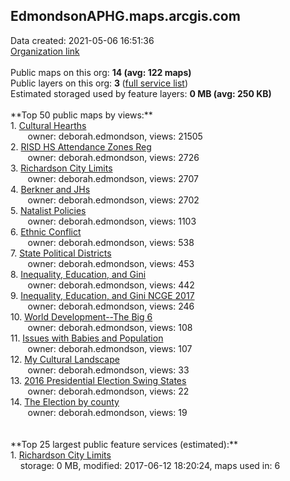 <h2>EdmondsonAPHG.maps.arcgis.com</h2> Data created: 2021-05-06 16:51:36 <br /><a target='new' href='https://EdmondsonAPHG.maps.arcgis.com'>Organization link</a><br /><br />Public maps on this org: <b>14 (avg: 122 maps)</b><br />Public layers on this org: <b>3 </b>(<a target='new' href='https://services.arcgis.com/EvzKoNMBR4Wutkbp/ArcGIS/rest/services'>full service list</a>)<br />Estimated storaged used by feature layers: <b>0 MB (avg: 250 KB)</b><br /><br />**Top 50 public maps by views:**<br />  1. <a target='new' href='https://www.arcgis.com/home/item.html?id=aa3cfecc51004afda55e231cce3db419'>Cultural Hearths</a> <br />  &nbsp;&nbsp;&nbsp;&nbsp; &nbsp;&nbsp;owner: deborah.edmondson, views: 21505<br />  2. <a target='new' href='https://www.arcgis.com/home/item.html?id=0e734e9955e245af9aa13d24d0533e1a'>RISD HS Attendance Zones Reg</a> <br />  &nbsp;&nbsp;&nbsp;&nbsp; &nbsp;&nbsp;owner: deborah.edmondson, views: 2726<br />  3. <a target='new' href='https://www.arcgis.com/home/item.html?id=54314d889a894a3dbaf3938628f68ecb'>Richardson City Limits</a> <br />  &nbsp;&nbsp;&nbsp;&nbsp; &nbsp;&nbsp;owner: deborah.edmondson, views: 2707<br />  4. <a target='new' href='https://www.arcgis.com/home/item.html?id=5527c455f32d47dcb42d92eceb990451'>Berkner and JHs</a> <br />  &nbsp;&nbsp;&nbsp;&nbsp; &nbsp;&nbsp;owner: deborah.edmondson, views: 2702<br />  5. <a target='new' href='https://www.arcgis.com/home/item.html?id=4347ab23dce844e681a2603fb74f8602'>Natalist Policies</a> <br />  &nbsp;&nbsp;&nbsp;&nbsp; &nbsp;&nbsp;owner: deborah.edmondson, views: 1103<br />  6. <a target='new' href='https://www.arcgis.com/home/item.html?id=749597ae36e34e30804e229e516e3bc2'>Ethnic Conflict</a> <br />  &nbsp;&nbsp;&nbsp;&nbsp; &nbsp;&nbsp;owner: deborah.edmondson, views: 538<br />  7. <a target='new' href='https://www.arcgis.com/home/item.html?id=ec836f0f0d004170a55300787539a016'>State Political Districts</a> <br />  &nbsp;&nbsp;&nbsp;&nbsp; &nbsp;&nbsp;owner: deborah.edmondson, views: 453<br />  8. <a target='new' href='https://www.arcgis.com/home/item.html?id=6a164e730e544e2fb5616ac828e0248d'>Inequality, Education, and Gini</a> <br />  &nbsp;&nbsp;&nbsp;&nbsp; &nbsp;&nbsp;owner: deborah.edmondson, views: 442<br />  9. <a target='new' href='https://www.arcgis.com/home/item.html?id=780a7612c418493ba7f604b2e50e970f'>Inequality, Education, and Gini NCGE 2017</a> <br />  &nbsp;&nbsp;&nbsp;&nbsp; &nbsp;&nbsp;owner: deborah.edmondson, views: 246<br />  10. <a target='new' href='https://www.arcgis.com/home/item.html?id=1e16d1fd2c274680b246b127b265ff7e'>World Development--The Big 6</a> <br />  &nbsp;&nbsp;&nbsp;&nbsp; &nbsp;&nbsp;owner: deborah.edmondson, views: 108<br />  11. <a target='new' href='https://www.arcgis.com/home/item.html?id=4d6cefeb60ae49b58c76f86b71549b29'>Issues with Babies and Population</a> <br />  &nbsp;&nbsp;&nbsp;&nbsp; &nbsp;&nbsp;owner: deborah.edmondson, views: 107<br />  12. <a target='new' href='https://www.arcgis.com/home/item.html?id=1dd66ab10d95446b9a9a52001af31db0'>My Cultural Landscape</a> <br />  &nbsp;&nbsp;&nbsp;&nbsp; &nbsp;&nbsp;owner: deborah.edmondson, views: 33<br />  13. <a target='new' href='https://www.arcgis.com/home/item.html?id=7fc679e6c32044e080f35f8739e391be'>2016 Presidential Election Swing States</a> <br />  &nbsp;&nbsp;&nbsp;&nbsp; &nbsp;&nbsp;owner: deborah.edmondson, views: 22<br />  14. <a target='new' href='https://www.arcgis.com/home/item.html?id=8f316956dcbc4698b71e6d0937574e72'>The Election by county</a> <br />  &nbsp;&nbsp;&nbsp;&nbsp; &nbsp;&nbsp;owner: deborah.edmondson, views: 19<br /><br /><br />**Top 25 largest public feature services (estimated):**<br /> 1. <a target='new' href='https://www.arcgis.com/home/item.html?id=3fdef1dcc26443a2841dfb713b164035'>Richardson City Limits</a><br /> &nbsp;&nbsp;&nbsp;&nbsp;storage: 0 MB, modified: 2017-06-12 18:20:24, maps used in: 6<br />
